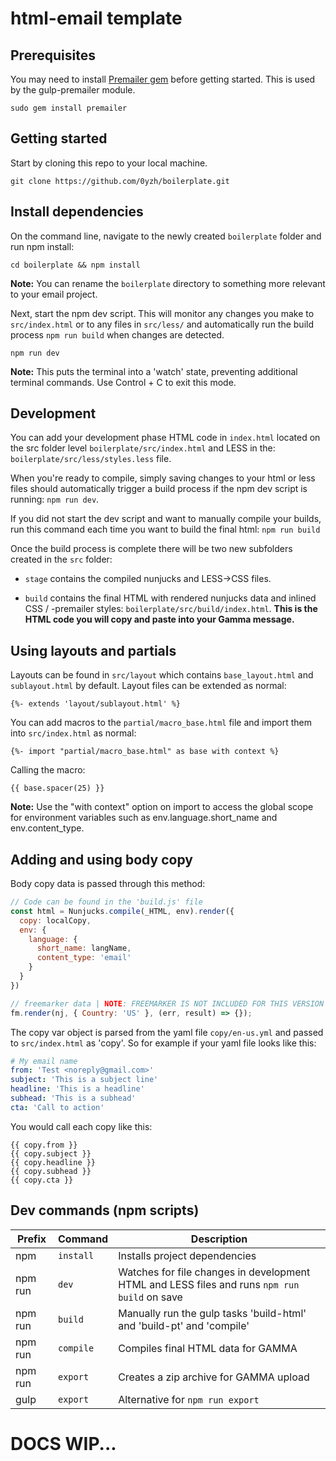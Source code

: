 # html-email template

## Prerequisites

You may need to install [Premailer gem](https://github.com/premailer/premailer/) before getting started. This is used by the gulp-premailer module.

```shell
sudo gem install premailer
```

## Getting started

Start by cloning this repo to your local machine.
```shell
git clone https://github.com/0yzh/boilerplate.git
```

## Install dependencies

On the command line, navigate to the newly created `boilerplate` folder and run npm install:
```shell
cd boilerplate && npm install
```
**Note:** You can rename the `boilerplate` directory to something more relevant to your email project.

Next, start the npm dev script. This will monitor any changes you make to `src/index.html` or to any files in `src/less/` and automatically run the build process `npm run build` when changes are detected.
```shell
npm run dev
```
**Note:** This puts the terminal into a 'watch' state, preventing additional terminal commands. Use Control + C to exit this mode.

## Development

You can add your development phase HTML code in `index.html` located on the src folder level `boilerplate/src/index.html` and LESS in the: `boilerplate/src/less/styles.less` file.

When you're ready to compile, simply saving changes to your html or less files should automatically trigger a build process if the npm dev script is running: `npm run dev`.

If you did not start the dev script and want to manually compile your builds, run this command each time you want to build the final html: `npm run build`

Once the build process is complete there will be two new subfolders created in the `src` folder:

- `stage` contains the compiled nunjucks and LESS->CSS files.

- `build` contains the final HTML with rendered nunjucks data and inlined CSS / -premailer styles: `boilerplate/src/build/index.html`. **This is the HTML code you will copy and paste into your Gamma message.**

## Using layouts and partials

Layouts can be found in `src/layout` which contains `base_layout.html` and `sublayout.html` by default. Layout files can be extended as normal:
```jinja
{%- extends 'layout/sublayout.html' %}
```

You can add macros to the `partial/macro_base.html` file and import them into `src/index.html` as normal:
```jinja
{%- import "partial/macro_base.html" as base with context %}
```
Calling the macro:
```jinja
{{ base.spacer(25) }}
```
**Note:** Use the "with context" option on import to access the global scope for environment variables such as env.language.short_name and env.content_type.

## Adding and using body copy

Body copy data is passed through this method:
```js
// Code can be found in the 'build.js' file
const html = Nunjucks.compile(_HTML, env).render({
  copy: localCopy,
  env: {
    language: {
      short_name: langName,
      content_type: 'email'
    }
  }
})

// freemarker data | NOTE: FREEMARKER IS NOT INCLUDED FOR THIS VERSION
fm.render(nj, { Country: 'US' }, (err, result) => {});
```
The copy var object is parsed from the yaml file `copy/en-us.yml` and passed to `src/index.html` as 'copy'. So for example if your yaml file looks like this:
```yaml
# My email name
from: 'Test <noreply@gmail.com>'
subject: 'This is a subject line'
headline: 'This is a headline'
subhead: 'This is a subhead'
cta: 'Call to action'
```
You would call each copy like this:
```shell
{{ copy.from }}
{{ copy.subject }}
{{ copy.headline }}
{{ copy.subhead }}
{{ copy.cta }}
```

## Dev commands (npm scripts)

| Prefix        |    Command    | Description  |
| ------------- | ------------- | ------------ |
| npm         | `install`     | Installs project dependencies |
| npm run     | `dev`         | Watches for file changes in development HTML and LESS files and runs `npm run build` on save |
| npm run     | `build`       | Manually run the gulp tasks 'build-html' and 'build-pt' and 'compile'  |
| npm run     | `compile`     | Compiles final HTML data for GAMMA |
| npm run     | `export`      | Creates a zip archive for GAMMA upload |
| gulp        | `export`      | Alternative for `npm run export` |


# DOCS WIP...
